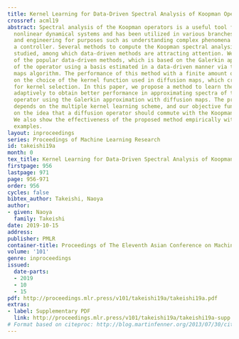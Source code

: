 ```yaml
---
title: Kernel Learning for Data-Driven Spectral Analysis of Koopman Operators
crossref: acml19
abstract: Spectral analysis of the Koopman operators is a useful tool for studying
  nonlinear dynamical systems and has been utilized in various branches of science
  and engineering for purposes such as understanding complex phenomena and designing
  a controller. Several methods to compute the Koopman spectral analysis have been
  studied, among which data-driven methods are attracting attention. We focus on one
  of the popular data-driven methods, which is based on the Galerkin approximation
  of the operator using a basis estimated in a data-driven manner via the diffusion
  maps algorithm. The performance of this method with a finite amount of data depends
  on the choice of the kernel function used in diffusion maps, which creates a need
  for kernel selection. In this paper, we propose a method to learn the kernel function
  adaptively to obtain better performance in approximating spectra of the Koopman
  operator using the Galerkin approximation with diffusion maps. The proposed method
  depends on the multiple kernel learning scheme, and our objective function is based
  on the idea that a diffusion operator should commute with the Koopman operator.
  We also show the effectiveness of the proposed method empirically with numerical
  examples.
layout: inproceedings
series: Proceedings of Machine Learning Research
id: takeishi19a
month: 0
tex_title: Kernel Learning for Data-Driven Spectral Analysis of Koopman Operators
firstpage: 956
lastpage: 971
page: 956-971
order: 956
cycles: false
bibtex_author: Takeishi, Naoya
author:
- given: Naoya
  family: Takeishi
date: 2019-10-15
address: 
publisher: PMLR
container-title: Proceedings of The Eleventh Asian Conference on Machine Learning
volume: '101'
genre: inproceedings
issued:
  date-parts:
  - 2019
  - 10
  - 15
pdf: http://proceedings.mlr.press/v101/takeishi19a/takeishi19a.pdf
extras:
- label: Supplementary PDF
  link: http://proceedings.mlr.press/v101/takeishi19a/takeishi19a-supp.pdf
# Format based on citeproc: http://blog.martinfenner.org/2013/07/30/citeproc-yaml-for-bibliographies/
---
```

